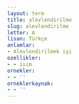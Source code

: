 ```yaml
---
layout: term
title: alevlendirilme
slug: alevlendirilme
letter: A
lisan: Türkçe
anlamlar:
- Alevlendirilmek işi
ozellikler:
- - isim
ornekler:
- - ''
orneklerkaynak:
- - ''
---
```


